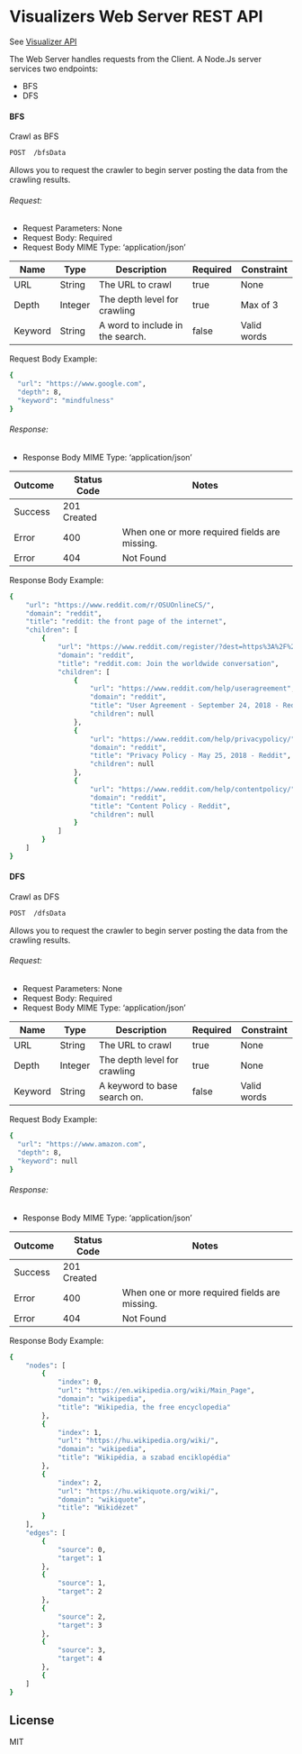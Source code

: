 # Visualizers Web Server REST API
See [Visualizer API](https://visualizers-rest-api.appspot.com)

The Web Server handles requests from the Client. A Node.Js server services two endpoints:
- BFS
- DFS

#### BFS
Crawl as BFS
```sh
POST  /bfsData
```
Allows you to request the crawler to begin server posting the data from the crawling results.
###### Request:
- Request Parameters: None
- Request Body: Required
- Request Body MIME Type: ‘application/json’


| Name | Type | Description | Required | Constraint |
| ------ | ------ | ------ | ------ | ------ |
| URL | String | The URL to crawl | true | None |
| Depth | Integer | The depth level for crawling | true | Max of 3 |
| Keyword | String | A word to include in the search. | false | Valid words |

Request Body Example:
```sh
{
  "url": "https://www.google.com",
  "depth": 8,
  "keyword": "mindfulness"
}
```

###### Response:
- Response Body MIME Type: ‘application/json’

| Outcome | Status Code | Notes |
| ------ | ------ | ------ |
| Success | 201 Created |
| Error | 400 | When one or more required fields are missing. |
| Error | 404 | Not Found |

Response Body Example:
```sh
{
    "url": "https://www.reddit.com/r/OSUOnlineCS/",
    "domain": "reddit",
    "title": "reddit: the front page of the internet",
    "children": [
        {
            "url": "https://www.reddit.com/register/?dest=https%3A%2F%2Fwww.reddit.com%2Fr%2FOSUOnlineCS%2F",
            "domain": "reddit",
            "title": "reddit.com: Join the worldwide conversation",
            "children": [
                {
                    "url": "https://www.reddit.com/help/useragreement",
                    "domain": "reddit",
                    "title": "User Agreement - September 24, 2018 - Reddit",
                    "children": null
                },
                {
                    "url": "https://www.reddit.com/help/privacypolicy/",
                    "domain": "reddit",
                    "title": "Privacy Policy - May 25, 2018 - Reddit",
                    "children": null
                },
                {
                    "url": "https://www.reddit.com/help/contentpolicy/",
                    "domain": "reddit",
                    "title": "Content Policy - Reddit",
                    "children": null
                }
            ]
        }
    ]
}
```

#### DFS
Crawl as DFS
```sh
POST  /dfsData
```
Allows you to request the crawler to begin server posting the data from the crawling results.
###### Request:
- Request Parameters: None
- Request Body: Required
- Request Body MIME Type: ‘application/json’

| Name | Type | Description | Required | Constraint |
| ------ | ------ | ------ | ------ | ------ |
| URL | String | The URL to crawl | true | None
| Depth | Integer | The depth level for crawling | true | None
| Keyword | String | A keyword to base search on. | false | Valid words |

Request Body Example:
```sh
{
  "url": "https://www.amazon.com",
  "depth": 8,
  "keyword": null
}
```

###### Response:
- Response Body MIME Type: ‘application/json’

| Outcome | Status Code | Notes |
| ------ | ------ | ------ |
| Success | 201 Created |
| Error | 400 | When one or more required fields are missing. |
| Error | 404 | Not Found |


Response Body Example:
```sh
{
    "nodes": [
        {
            "index": 0,
            "url": "https://en.wikipedia.org/wiki/Main_Page",
            "domain": "wikipedia",
            "title": "Wikipedia, the free encyclopedia"
        },
        {
            "index": 1,
            "url": "https://hu.wikipedia.org/wiki/",
            "domain": "wikipedia",
            "title": "Wikipédia, a szabad enciklopédia"
        },
        {
            "index": 2,
            "url": "https://hu.wikiquote.org/wiki/",
            "domain": "wikiquote",
            "title": "Wikidézet"
        }
    ],
    "edges": [
        {
            "source": 0,
            "target": 1
        },
        {
            "source": 1,
            "target": 2
        },
        {
            "source": 2,
            "target": 3
        },
        {
            "source": 3,
            "target": 4
        },
        {
    ]
}
```

License
----
MIT

